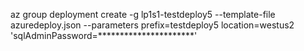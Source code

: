 az group deployment create -g lp1s1-testdeploy5 --template-file azuredeploy.json --parameters prefix=testdeploy5 location=westus2 'sqlAdminPassword=**********************'

